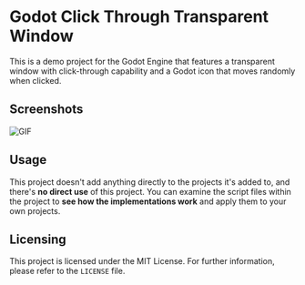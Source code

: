 # Godot Click Through Transparent Window
This is a demo project for the Godot Engine that features a transparent window with click-through capability and a Godot icon that moves randomly when clicked.
## Screenshots
![GIF](https://media.giphy.com/media/v1.Y2lkPTc5MGI3NjExOTQ3MjM3MTYxN2EyYWY1MjQ3NmZhOTg5YTI5ZGExZjlkZTExYjRjNyZjdD1n/n2B0EPwIOxKJWTq5qy/giphy.gif)
## Usage
This project doesn't add anything directly to the projects it's added to, and there's **no direct use** of this project. You can examine the script files within the project to **see how the implementations work** and apply them to your own projects.
## Licensing
This project is licensed under the MIT License. For further information, please refer to the `LICENSE` file.
